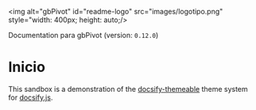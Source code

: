 <img alt="gbPivot" id="readme-logo" src="images/logotipo.png" style="width: 400px; height: auto;/>

<p id="lang-ver">Documentation para gbPivot (version: <code>0.12.0</code>)</p>

# Inicio

This sandbox is a demonstration of the [docsify-themeable](https://jhildenbiddle.github.io/docsify-themeable/) theme system for [docsify.js](https://docsify.js.org/). 

